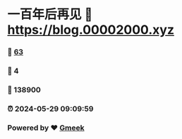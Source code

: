 # 一百年后再见 :link: https://blog.00002000.xyz 
### :page_facing_up: [63](https://blog.00002000.xyz/tag.html) 
### :speech_balloon: 4 
### :hibiscus: 138900 
### :alarm_clock: 2024-05-29 09:09:59 
### Powered by :heart: [Gmeek](https://github.com/Meekdai/Gmeek)
